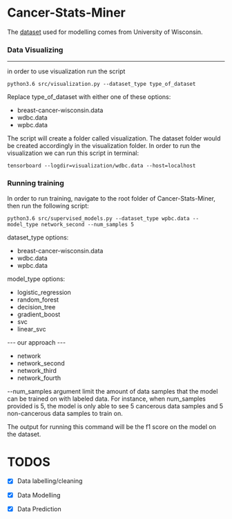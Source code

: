# Cancer-Stats-Miner

The [dataset](http://archive.ics.uci.edu/ml/datasets/Breast+Cancer+Wisconsin+%28Original%29) used for modelling comes from University of Wisconsin.


### Data Visualizing
---
in order to use visualization
run the script 

```python3.6 src/visualization.py --dataset_type type_of_dataset```

Replace type_of_dataset with either one of these options: 
- breast-cancer-wisconsin.data
- wdbc.data
- wpbc.data

The script will create a folder called visualization. The dataset folder would be created accordingly 
in the visualization folder. In order to run the visualization we can run this script in terminal:

```tensorboard --logdir=visualization/wdbc.data --host=localhost ```


### Running training
In order to run training, navigate to the root folder of Cancer-Stats-Miner, then run the following script:
``` 
python3.6 src/supervised_models.py --dataset_type wpbc.data --model_type network_second --num_samples 5
```
dataset_type options:
- breast-cancer-wisconsin.data
- wdbc.data
- wpbc.data

model_type options:
- logistic_regression
- random_forest
- decision_tree
- gradient_boost
- svc
- linear_svc

--- our approach ---
- network
- network_second
- network_third
- network_fourth

--num_samples argument limit the amount of data samples that the model can be trained on with labeled data.
For instance, when num_samples provided is 5, the model is only able to see 5 cancerous data samples and 5 
non-cancerous data samples to train on.

The output for running this command will be the f1 score on the model on the dataset.


# TODOS

- [X] Data labelling/cleaning

- [X] Data Modelling

- [X] Data Prediction
